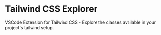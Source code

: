 # Tailwind CSS Explorer

VSCode Extension for Tailwind CSS - Explore the classes available in your project's tailwind setup.
